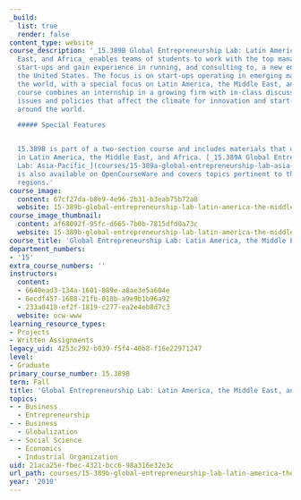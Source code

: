 ```yaml
---
_build:
  list: true
  render: false
content_type: website
course_description: '_15.389B Global Entrepreneurship Lab: Latin America, the Middle
  East, and Africa_ enables teams of students to work with the top management of global
  start-ups and gain experience in running, and consulting to, a new enterprise outside
  the United States. The focus is on start-ups operating in emerging markets throughout
  the world, with a special focus on Latin America, the Middle East, and Africa. The
  course combines an internship in a growing firm with in-class discussions of the
  issues and policies that affect the climate for innovation and start-up success
  around the world.

  ##### Special Features


  15.389B is part of a two-section course and includes materials that cover entrepreneurship
  in Latin America, the Middle East, and Africa. [_15.389A Global Entrepreneurship
  Lab: Asia-Pacific_](courses/15-389a-global-entrepreneurship-lab-asia-pacific-fall-2010)
  is also available on OpenCourseWare and covers topics pertinent to these additional
  regions.'
course_image:
  content: 67cf27da-b8e9-4e96-2b31-b3eab75b72a8
  website: 15-389b-global-entrepreneurship-lab-latin-america-the-middle-east-and-africa-fall-2010
course_image_thumbnail:
  content: af68092f-95fc-d665-7b0b-7815dfd0a73c
  website: 15-389b-global-entrepreneurship-lab-latin-america-the-middle-east-and-africa-fall-2010
course_title: 'Global Entrepreneurship Lab: Latin America, the Middle East, and Africa'
department_numbers:
- '15'
extra_course_numbers: ''
instructors:
  content:
  - 6640ead3-134a-1601-089e-a8ae3e5a604e
  - 6ecdf457-1688-21fb-018b-a9e9b1b96a92
  - 233a0418-ef2f-1819-c277-ea2e4eb8d7c3
  website: ocw-www
learning_resource_types:
- Projects
- Written Assignments
legacy_uid: 4253c292-b039-f5f4-40b8-f16e22971247
level:
- Graduate
primary_course_number: 15.389B
term: Fall
title: 'Global Entrepreneurship Lab: Latin America, the Middle East, and Africa'
topics:
- - Business
  - Entrepreneurship
- - Business
  - Globalization
- - Social Science
  - Economics
  - Industrial Organization
uid: 21aca25e-fbec-4321-bcc6-98a316e32e3c
url_path: courses/15-389b-global-entrepreneurship-lab-latin-america-the-middle-east-and-africa-fall-2010
year: '2010'
---
```

